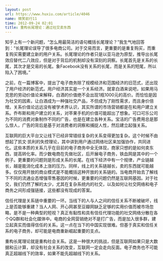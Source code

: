 ```yaml
---
layout: post
url: https://www.huxiu.com/article/4046
name: 微笑前行11
time: 2012-09-24 02:01
title: 重构长尾理论：通过社交卖东西
---
```

知乎上有一个新问题，“怎么用最简洁的语句概括长尾理论？”我生气地回答到：“长尾理论误导了很多电商公司。对于交易而言，更重要的是重复购买，而重复购买需要建立新的用户关系。长尾理论的作者只是以亚马逊为原型，推导出长尾效应替代二八效应，但是对于背后的机制却没有深刻的洞察。长尾首先是关系的长尾，其次才是交易的长尾。象Facebook没有关系的长尾，而是关系的短尾，所以陷入了困境。”

之前，在一篇博客中，提出了电子商务除了规模经济和范围经济的旧范式，还出现了用户经济的新范式。用户经济其实是一个关系经济。就拿白酒来说吧，如果用马克思的劳动价值论来解释，白酒的价值绝不会出现1瓶1000元的高价。而恰恰是因为社交的因素，让白酒成为一种强社交产品，不但成为了刚性需求，而且身价倍增。关系价值论远远没有被学术界认识，其实所谓的市场营销都是在和用户建立关系。乔布斯和用户建立的关系，对苹果手机的价值可能超出了想象。可口可乐公司为不同的消费对象制作不同的广告，也是在建立各种关系。宝洁的广告费用总是那么惊人，广告的背后是基于对消费者的洞察和捕捉人性，然后建立起强关系。

互联网的巨大平台又让线下已经非常错综复杂的关系变得更加复杂。这个时候不由想起了凯文·凯利的失控理论，其中讲到用户通过网络社区来加强协作，共同进化。这些本质的关系几乎在目前的电子商务中全无体现，商家只想的是如何卖东西，提高转化率。而少数电商在先做社区，后开展电子商务，铁血网是其中的一个例子。更重要的问题则是形成关系的长尾。在线下经济中有一个规律，产业链越长，越是能消化成本上涨的压力。同样，线上的关系链越长，卖的东西就可能越多。仅仅用开放的商业模式是不能概括这种开放的关系链的。当电商开始去了解线下不同的流通业态增强零售基因的时候，更重要的问题仍然是互联网基因。对于社交，我们仍然了解的太少，尤其在复杂系统内的社交，以及如何让社交网络和电子商务之间形成强链接，这些都没有现成的答案。

信任代理是关系链中重要的一环。当线下的人与人之间的信任关系不断被破坏，线上是否能够重建？当人人网、开心网甚至豆瓣网缺乏足够的实用价值而被市场忽略，是不是一种典型的短视？真正有黏性和具有信任代理功能的社交网络分散在各个QQ群和社会化媒体中。电商的全网营销绝对不是打广告，而是加入很多群，建立起真实而值得信任的关系。这一点在当下的中国实现很难。但基于真实和信任关系的电子商务，却可能是电商重新崛起重要的支点。

重构长尾理论就是重构社会关系。这是一种很大的挑战，但是互联网如果只是大数据和云计算，却没有社会关系的改变，互联网一定会走向反面。电子商务也不可能真正超越线下的效率，如果不能先超越线下的关系。


